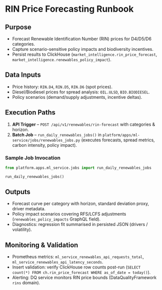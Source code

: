 # RIN Price Forecasting Runbook

## Purpose
- Forecast Renewable Identification Number (RIN) prices for D4/D5/D6 categories.
- Capture scenario-sensitive policy impacts and biodiversity incentives.
- Persist results to ClickHouse (`market_intelligence.rin_price_forecast`, `market_intelligence.renewables_policy_impact`).

## Data Inputs
- Price history: `RIN.D4`, `RIN.D5`, `RIN.D6` (spot prices).
- Diesel/Biodiesel prices for spread analysis: `OIL.ULSD`, `BIO.BIODIESEL`.
- Policy scenarios (demand/supply adjustments, incentive deltas).

## Execution Paths
1. **API Trigger** – `POST /api/v1/renewables/rin-forecast` with categories & horizon.
2. **Batch Job** – `run_daily_renewables_jobs()` in `platform/apps/ml-service/jobs/renewables_jobs.py` (executes forecasts, spread metrics, carbon intensity, policy impact).

### Sample Job Invocation
```python
from platform.apps.ml_service.jobs import run_daily_renewables_jobs

run_daily_renewables_jobs()
```

## Outputs
- Forecast curve per category with horizon, standard deviation proxy, driver metadata.
- Policy impact scenarios covering RFS/LCFS adjustments (`renewables_policy_impacts` GraphQL field).
- Diagnostics: regression fit summarised in persisted JSON (drivers / volatility).

## Monitoring & Validation
- Prometheus metrics: `ml_service_renewables_api_requests_total`, `ml_service_renewables_api_latency_seconds`.
- Insert validation: verify ClickHouse row counts post-run (`SELECT count(*) FROM ch.rin_price_forecast WHERE as_of_date = today()`).
- Alerting: DQ service monitors RIN price bounds (DataQualityFramework `rins` domain).

